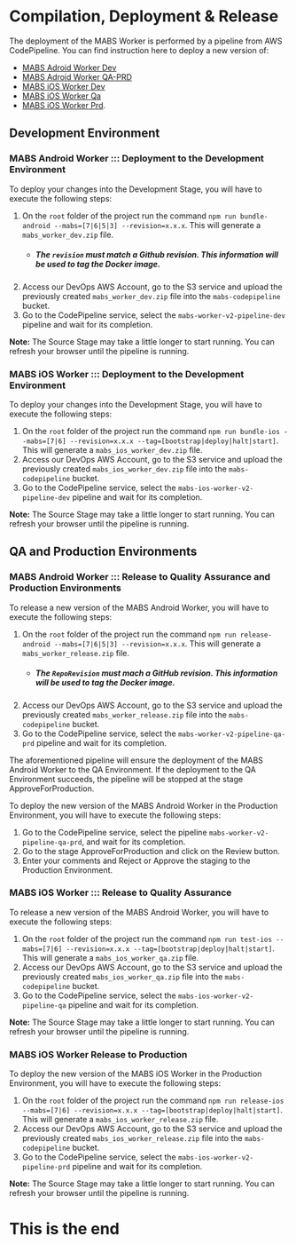# Compilation, Deployment & Release

The deployment of the MABS Worker is performed by a pipeline from AWS CodePipeline. You can find instruction here to deploy a new version of:
 - [MABS Adroid Worker Dev](#mabs-android-worker-:::-deployment-to-the-development-environment)
 - [MABS Adroid Worker QA-PRD](#mabs-android-worker-:::-release-to-quality-assurance-and-production-environments) 
 - [MABS iOS Worker Dev](#mabs-ios-worker-:::-deployment-to-the-development-environment)
 - [MABS iOS Worker Qa](#mabs-ios-worker-:::-release-to-quality-assurance)
 - [MABS iOS Worker Prd](#mabs-ios-worker-release-to-production).

## Development Environment

### MABS Android Worker ::: Deployment to the Development Environment

To deploy your changes into the Development Stage, you will have to execute the following steps:

1. On the `root` folder of the project run the command `npm run bundle-android --mabs=[7|6|5|3] --revision=x.x.x`. This will generate a `mabs_worker_dev.zip` file. 
    - ##### The `revision` must match a Github revision. This information will be used to tag the Docker image.
2. Access our DevOps AWS Account, go to the S3 service and upload the previously created `mabs_worker_dev.zip` file into the `mabs-codepipeline` bucket.
3. Go to the CodePipeline service, select the `mabs-worker-v2-pipeline-dev` pipeline and wait for its completion.

**Note:** The Source Stage may take a little longer to start running. You can refresh your browser until the pipeline is running.        

### MABS iOS Worker ::: Deployment to the Development Environment

To deploy your changes into the Development Stage, you will have to execute the following steps:

1. On the `root` folder of the project run the command `npm run bundle-ios --mabs=[7|6] --revision=x.x.x --tag=[bootstrap|deploy|halt|start]`. This will generate a `mabs_ios_worker_dev.zip` file. 
2. Access our DevOps AWS Account, go to the S3 service and upload the previously created `mabs_ios_worker_dev.zip` file into the `mabs-codepipeline` bucket.
3. Go to the CodePipeline service, select the `mabs-ios-worker-v2-pipeline-dev` pipeline and wait for its completion.

**Note:** The Source Stage may take a little longer to start running. You can refresh your browser until the pipeline is running.        

## QA and Production Environments 

### MABS Android Worker ::: Release to Quality Assurance and Production Environments

To release a new version of the MABS Android Worker, you will have to execute the following steps:

1. On the `root` folder of the project run the command `npm run release-android --mabs=[7|6|5|3] --revision=x.x.x`. This will generate a `mabs_worker_release.zip` file.
    - ##### The `RepoRevision` must mach a GitHub revision. This information will be used to tag the Docker image.
2. Access our DevOps AWS Account, go to the S3 service and upload the previously created `mabs_worker_release.zip` file into the `mabs-codepipeline` bucket.
3. Go to the CodePipeline service, select the `mabs-worker-v2-pipeline-qa-prd` pipeline and wait for its completion.

The aforementioned pipeline will ensure the deployment of the MABS Android Worker to the QA Environment.
If the deployment to the QA Environment succeeds, the pipeline will be stopped at the stage ApproveForProduction.

To deploy the new version of the MABS Android Worker in the Production Environment, you will have to execute the following steps:
1. Go to the CodePipeline service, select the pipeline `mabs-worker-v2-pipeline-qa-prd`, and wait for its completion.
2. Go to the stage ApproveForProduction and click on the Review button.
3. Enter your comments and Reject or Approve the staging to the Production Environment. 

### MABS iOS Worker ::: Release to Quality Assurance 

To release a new version of the MABS Android Worker, you will have to execute the following steps:

1. On the `root` folder of the project run the command `npm run test-ios --mabs=[7|6] --revision=x.x.x --tag=[bootstrap|deploy|halt|start]`. This will generate a `mabs_ios_worker_qa.zip` file.
2. Access our DevOps AWS Account, go to the S3 service and upload the previously created `mabs_ios_worker_qa.zip` file into the `mabs-codepipeline` bucket.
3. Go to the CodePipeline service, select the `mabs-ios-worker-v2-pipeline-qa` pipeline and wait for its completion.

**Note:** The Source Stage may take a little longer to start running. You can refresh your browser until the pipeline is running.        

### MABS iOS Worker Release to Production 

To deploy the new version of the MABS iOS Worker in the Production Environment, you will have to execute the following steps:

1. On the `root` folder of the project run the command `npm run release-ios --mabs=[7|6] --revision=x.x.x --tag=[bootstrap|deploy|halt|start]`. This will generate a `mabs_ios_worker_release.zip` file.
2. Access our DevOps AWS Account, go to the S3 service and upload the previously created `mabs_ios_worker_release.zip` file into the `mabs-codepipeline` bucket.
3. Go to the CodePipeline service, select the `mabs-ios-worker-v2-pipeline-prd` pipeline and wait for its completion.

**Note:** The Source Stage may take a little longer to start running. You can refresh your browser until the pipeline is running.    

# This is the end
